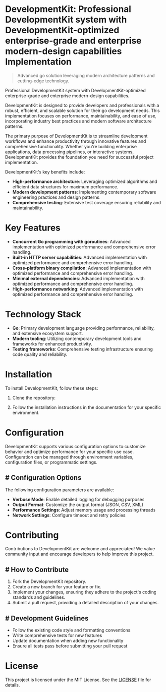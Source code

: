 <!-- fallback_DevelopmentKit_20250803094850_82526 -->

# DevelopmentKit: Professional DevelopmentKit system with DevelopmentKit-optimized enterprise-grade and enterprise modern-design capabilities Implementation
> Advanced go solution leveraging modern architecture patterns and cutting-edge technology.

Professional DevelopmentKit system with DevelopmentKit-optimized enterprise-grade and enterprise modern-design capabilities.

DevelopmentKit is designed to provide developers and professionals with a robust, efficient, and scalable solution for their go development needs. This implementation focuses on performance, maintainability, and ease of use, incorporating industry best practices and modern software architecture patterns.

The primary purpose of DevelopmentKit is to streamline development workflows and enhance productivity through innovative features and comprehensive functionality. Whether you're building enterprise applications, data processing pipelines, or interactive systems, DevelopmentKit provides the foundation you need for successful project implementation.

DevelopmentKit's key benefits include:

* **High-performance architecture**: Leveraging optimized algorithms and efficient data structures for maximum performance.
* **Modern development patterns**: Implementing contemporary software engineering practices and design patterns.
* **Comprehensive testing**: Extensive test coverage ensuring reliability and maintainability.

# Key Features

* **Concurrent Go programming with goroutines**: Advanced implementation with optimized performance and comprehensive error handling.
* **Built-in HTTP server capabilities**: Advanced implementation with optimized performance and comprehensive error handling.
* **Cross-platform binary compilation**: Advanced implementation with optimized performance and comprehensive error handling.
* **Minimal external dependencies**: Advanced implementation with optimized performance and comprehensive error handling.
* **High-performance networking**: Advanced implementation with optimized performance and comprehensive error handling.

# Technology Stack

* **Go**: Primary development language providing performance, reliability, and extensive ecosystem support.
* **Modern tooling**: Utilizing contemporary development tools and frameworks for enhanced productivity.
* **Testing frameworks**: Comprehensive testing infrastructure ensuring code quality and reliability.

# Installation

To install DevelopmentKit, follow these steps:

1. Clone the repository:


2. Follow the installation instructions in the documentation for your specific environment.

# Configuration

DevelopmentKit supports various configuration options to customize behavior and optimize performance for your specific use case. Configuration can be managed through environment variables, configuration files, or programmatic settings.

## # Configuration Options

The following configuration parameters are available:

* **Verbose Mode**: Enable detailed logging for debugging purposes
* **Output Format**: Customize the output format (JSON, CSV, XML)
* **Performance Settings**: Adjust memory usage and processing threads
* **Network Settings**: Configure timeout and retry policies

# Contributing

Contributions to DevelopmentKit are welcome and appreciated! We value community input and encourage developers to help improve this project.

## # How to Contribute

1. Fork the DevelopmentKit repository.
2. Create a new branch for your feature or fix.
3. Implement your changes, ensuring they adhere to the project's coding standards and guidelines.
4. Submit a pull request, providing a detailed description of your changes.

## # Development Guidelines

* Follow the existing code style and formatting conventions
* Write comprehensive tests for new features
* Update documentation when adding new functionality
* Ensure all tests pass before submitting your pull request

# License

This project is licensed under the MIT License. See the [LICENSE](https://github.com/gary111868/DevelopmentKit/blob/main/LICENSE) file for details.
